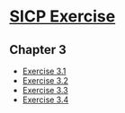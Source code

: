 # [SICP Exercise](https://github.com/shellqiqi/SICPExercise)

## Chapter 3

- [Exercise  3.1](3_1.rkt)
- [Exercise  3.2](3_2.rkt)
- [Exercise  3.3](3_3.rkt)
- [Exercise  3.4](3_4.rkt)
